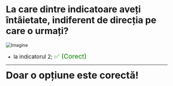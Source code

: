 # La care dintre indicatoare aveți întâietate, indiferent de direcția pe care o urmați?

![Imagine](https://www.arr-atestate.ro/upload/img/questions/img/la-care-dintre-indicatoare-aveti-intaietate-indiferent-de-directia-pe-care-o-urmati.jpg)

- <span style="font-size: larger;">la indicatorul 2; <span style="color: green; font-size: larger;">✅ (Corect)</span></span>

---

<span style="font-size: 30px; font-weight: bold;">**Doar o opțiune este corectă!**</span>